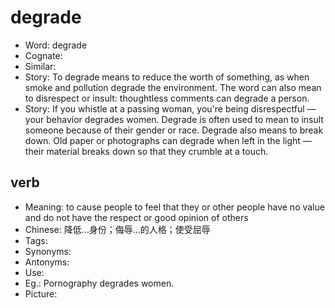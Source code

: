 # degrade

- Word: degrade
- Cognate: 
- Similar: 
- Story: To degrade means to reduce the worth of something, as when smoke and pollution degrade the environment. The word can also mean to disrespect or insult: thoughtless comments can degrade a person.
- Story: If you whistle at a passing woman, you're being disrespectful — your behavior degrades women. Degrade is often used to mean to insult someone because of their gender or race. Degrade also means to break down. Old paper or photographs can degrade when left in the light — their material breaks down so that they crumble at a touch.

## verb

- Meaning: to cause people to feel that they or other people have no value and do not have the respect or good opinion of others
- Chinese: 降低…身份；侮辱…的人格；使受屈辱
- Tags: 
- Synonyms: 
- Antonyms: 
- Use: 
- Eg.: Pornography degrades women.
- Picture: 


